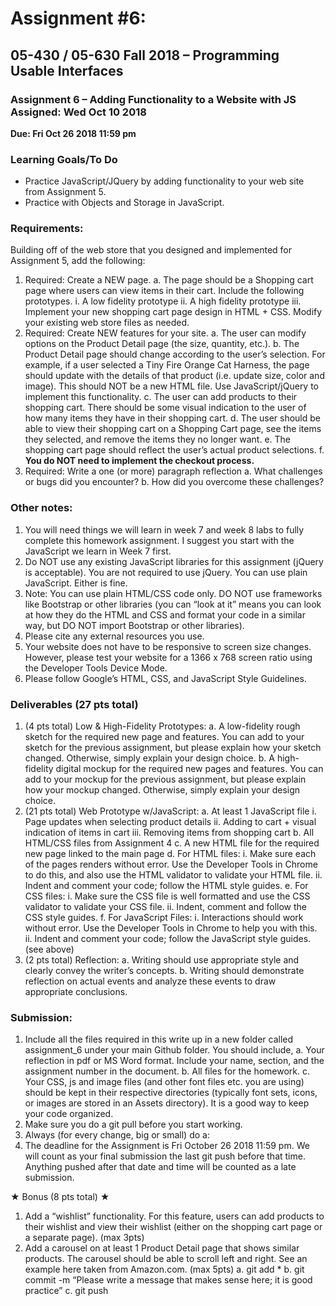 # Assignment #6:

## 05-430 / 05-630 Fall 2018 – Programming Usable Interfaces
### Assignment 6 – Adding Functionality to a Website with JS Assigned: Wed Oct 10 2018
**Due: Fri Oct 26 2018 11:59 pm**

### Learning Goals/To Do
- Practice JavaScript/JQuery by adding functionality to your web site from Assignment 5.
- Practice with Objects and Storage in JavaScript.

### Requirements:
Building off of the web store that you designed and implemented for Assignment 5, add the following:
1. Required: Create a NEW page.
    a. The page should be a Shopping cart page where users can view items in their cart. Include the following prototypes.
        i. A low fidelity prototype
        ii. A high fidelity prototype
        iii. Implement your new shopping cart page design in HTML + CSS. Modify your existing web store files as needed.
2. Required: Create NEW features for your site.
    a. The user can modify options on the Product Detail page (the size, quantity, etc.).
    b. The Product Detail page should change according to the user’s selection. For
example, if a user selected a ​Tiny​​ ​Fire Orange​​ Cat Harness, the page should update with the details of that product (i.e. update size, color and image). This should NOT be a new HTML file. Use JavaScript/jQuery to implement this functionality.
    c. The user can add products to their shopping cart. There should be some visual indication to the user of how many items they have in their shopping cart.
    d. The user should be able to view their shopping cart on a Shopping Cart page, see the items they selected, and remove the items they no longer want.
    e. The shopping cart page should reflect the user’s actual product selections.
    f. **You do NOT need to implement the checkout process.**
3. Required: Write a one (or more) paragraph reflection
    a. What challenges or bugs did you encounter?
    b. How did you overcome these challenges?
    
### Other notes:
1. You will need things we will learn in week 7 and week 8 labs to fully complete this homework assignment. I suggest you start with the JavaScript we learn in Week 7 first.
2. Do NOT use any existing JavaScript libraries for this assignment (jQuery is acceptable). You are not required to use jQuery. You can use plain JavaScript. Either is fine.
3. Note: You can use plain HTML/CSS code only. DO NOT use frameworks like Bootstrap or other libraries (you can “look at it” means you can look at how they do the HTML and CSS and format your code in a similar way, but DO NOT import Bootstrap or other libraries).
4. Please cite any external resources you use.
5. Your website does not have to be responsive to screen size changes. However, please test your website for a 1366 x 768 screen ratio using the ​Developer Tools Device Mode​.
6. Please follow Google’s HTML, CSS, and JavaScript Style Guidelines.

### Deliverables (27 pts total)
1. (4 pts total) Low & High-Fidelity Prototypes:
    a. A low-fidelity rough sketch for the required new page and features. You can add to your sketch for the previous assignment, but please explain how your sketch changed. Otherwise, simply explain your design choice.
    b. A high-fidelity digital mockup for the required new pages and features. You can add to your mockup for the previous assignment, but please explain how your mockup changed. Otherwise, simply explain your design choice.
2. (21 pts total) Web Prototype w/JavaScript:
    a. At least 1 JavaScript file
        i. Page updates when selecting product details
        ii. Adding to cart + visual indication of items in cart
        iii. Removing items from shopping cart
    b. All HTML/CSS files from Assignment 4
    c. A new HTML file for the required new page linked to the main page
    d. For HTML files:
        i. Make sure each of the pages renders without error. Use the Developer Tools in Chrome to do this, and also use the ​HTML validator​ to validate your HTML file.
        ii. Indent and comment your code; follow the HTML style guides.
    e. For CSS files:
        i. Make sure the CSS file is well formatted and use the CSS validator to validate your CSS file.
        ii. Indent, comment and follow the CSS style guides.
    f. For JavaScript Files:
        i. Interactions should work without error. Use the Developer Tools in Chrome to help you with this.
        ii. Indent and comment your code; follow the JavaScript style guides. (see above)
3. (2 pts total) Reflection:
    a. Writing should use appropriate style and clearly convey the writer’s concepts.
    b. Writing should demonstrate reflection on actual events and analyze these events to draw appropriate conclusions.
     
### Submission:
1. Include all the files required in this write up in a new folder called ​assignment_6​ under your main Github folder. You should include,
    a. Your reflection in pdf or MS Word format. Include your name, section, and the assignment number in the document.
    b. All files for the homework.
    c. Your CSS, js and image files (and other font files etc. you are using) should be kept in their respective directories (typically font sets, icons, or images are stored in an Assets directory). It is a good way to keep your code organized.
2. Make sure you do a ​git pull​​ before you start working.
3. Always (for every change, big or small) do a:
4. The deadline for the Assignment is ​Fri October 26 2018 11:59 pm.​ We will count as your final submission the last ​git push​​ before that time. Anything pushed after that date and time will be counted as a late submission.

★ Bonus (8 pts total) ★
1. Add a “wishlist” functionality. For this feature, users can add products to their wishlist
and view their wishlist (either on the shopping cart page or a separate page). (max 3pts)
2. Add a carousel on at least 1 Product Detail page that shows similar products. The
carousel should be able to scroll left and right. See an ​example here​ taken from Amazon.com. (max 5pts)
    a. git add *
    b. git commit -m “Please write a message that makes sense here; it is good practice”
    c. git push
   